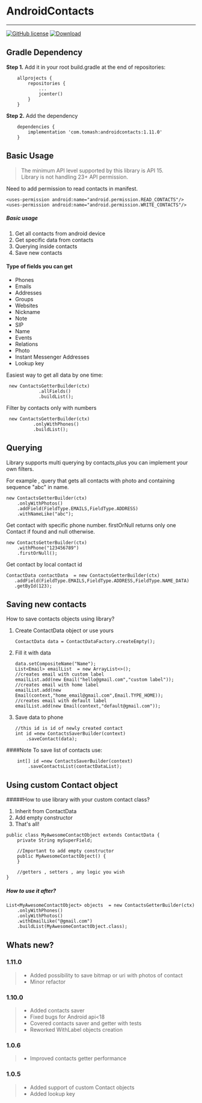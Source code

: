 AndroidContacts
===================
----------------------------------
[![GitHub license](https://img.shields.io/github/license/mashape/apistatus.svg)](https://github.com/blainepwnz/AndroidContacts/blob/master/LICENSE.txt)
[ ![Download](https://api.bintray.com/packages/blainepwnz/maven/androidcontacts/images/download.svg) ](https://bintray.com/blainepwnz/maven/androidcontacts/_latestVersion)


Gradle Dependency
---------------------------
**Step 1.** Add it in your root build.gradle at the end of repositories:
```
	allprojects {
		repositories {
			...
			jcenter()
    	}
	}
```
**Step 2.** Add the dependency
```
	dependencies {
		implementation 'com.tomash:androidcontacts:1.11.0'
	}
```


 Basic Usage
------------------


>The minimum API level supported by this library is API 15.  
>Library is not handling 23+ API permission.

Need to add permission to read contacts in manifest.
```
<uses-permission android:name="android.permission.READ_CONTACTS"/>
<uses-permission android:name="android.permission.WRITE_CONTACTS"/>
```

##### Basic usage
1. Get all contacts from android device
2. Get specific data from contacts
3. Querying inside contacts
4. Save new contacts  

#### Type of fields you can get

* Phones
* Emails
* Addresses
* Groups
* Websites
* Nickname
* Note
* SIP
* Name
* Events
* Relations
* Photo
* Instant Messenger Addresses
* Lookup key

Easiest way to get all data by one time:
```
 new ContactsGetterBuilder(ctx)
            .allFields()
            .buildList();
```
Filter by contacts only with numbers
```
 new ContactsGetterBuilder(ctx)
          .onlyWithPhones()
		  .buildList();          
```


Querying
------------------
Library supports multi querying by contacts,plus you can implement your own filters.

For example , query that gets all contacts with photo and containing sequence "abc" in name.
```
new ContactsGetterBuilder(ctx)
    .onlyWithPhotos()
    .addField(FieldType.EMAILS,FieldType.ADDRESS)
    .withNameLike("abc");
```              
 
 Get contact with specific phone number.
 firstOrNull returns only one Contact if found and null otherwise.
```
new ContactsGetterBuilder(ctx)
    .withPhone("123456789")
    .firstOrNull();   
```

Get contact by local contact id
```
ContactData contactData  = new ContactsGetterBuilder(ctx)
   .addField(FieldType.EMAILS,FieldType.ADDRESS,FieldType.NAME_DATA)
   .getById(123);
```    

Saving new contacts
-------------------

How to save contacts objects using library?

1. Create ContactData object or use yours

	```
    ContactData data = ContactDataFactory.createEmpty();
	```

2. Fill it with data

	```
    data.setCompositeName("Name");
    List<Email> emailList  = new ArrayList<>();
    //creates email with custom label
    emailList.add(new Email("hello@gmail.com","custom label"));
    //creates email with home label
    emailList.add(new Email(context,"home_email@gmail.com",Email.TYPE_HOME));
    //creates email with default label
    emailList.add(new Email(context,"default@gmail.com"));
	```

3. Save data to phone

	```
    //this id is id of newly created contact
    int id =new ContactsSaverBuilder(context)
        .saveContact(data);
	```

####Note
To save list of contacts use:
```
    int[] id =new ContactsSaverBuilder(context)
        .saveContactsList(contactDataList);
```

Using custom Contact object
------------------
#####How to use library with your custom contact class?
1. Inherit from ContactData
2. Add empty constructor
3. That's all!

```
public class MyAwesomeContactObject extends ContactData {
    private String mySuperField;

    //Important to add empty constructor
    public MyAwesomeContactObject() {
    }

    //getters , setters , any logic you wish
}
```
##### How to use it after?
```
List<MyAwesomeContactObject> objects  = new ContactsGetterBuilder(ctx)
    .onlyWithPhones()
    .onlyWithPhotos()
    .withEmailLike("@gmail.com")
    .buildList(MyAwesomeContactObject.class);
```

Whats new?
------------------
### 1.11.0
> * Added possibility to save bitmap or uri with photos of contact
> * Minor refactor  

### 1.10.0
> * Added contacts saver
> * Fixed bugs for Android api<18
> * Covered contacts saver and getter with tests
> * Reworked WithLabel objects creation

### 1.0.6
> * Improved contacts getter performance

### 1.0.5 
> * Added support of custom Contact objects
> * Added lookup key

